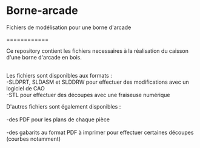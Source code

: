 Borne-arcade
============

Fichiers de modélisation pour une borne d'arcade

============

Ce repository contient les fichiers necessaires à la réalisation du caisson d'une borne d'arcade en bois. <br/> <br/>  

Les fichiers sont disponibles aux formats : <br/>
-SLDPRT, SLDASM et SLDDRW pour effectuer des modifications avec un logiciel de CAO <br/>
-STL pour effectuer des découpes avec une fraiseuse numérique <br/> 


D'autres fichiers sont également disponibles :  <br/>   
-des PDF pour les plans de chaque pièce <br/>   
-des gabarits au format PDF à imprimer pour effectuer certaines découpes (courbes notamment) <br/>   

